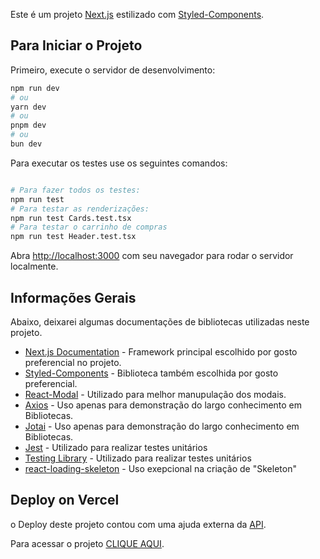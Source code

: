 Este é um projeto [Next.js](https://nextjs.org/) estilizado com [Styled-Components](styled-components.com/).

## Para Iniciar o Projeto

Primeiro, execute o servidor de desenvolvimento:

```bash
npm run dev
# ou
yarn dev
# ou
pnpm dev
# ou
bun dev
```

Para executar os testes use os seguintes comandos:

```bash

# Para fazer todos os testes:
npm run test
# Para testar as renderizações:
npm run test Cards.test.tsx
# Para testar o carrinho de compras
npm run test Header.test.tsx
```

Abra [http://localhost:3000](http://localhost:3000) com seu navegador para rodar o servidor localmente.


## Informações Gerais

Abaixo, deixarei algumas documentações de bibliotecas utilizadas neste projeto.

- [Next.js Documentation](https://nextjs.org/docs) - Framework principal escolhido por gosto preferencial no projeto.
- [Styled-Components](https://styled-components.com/docs) - Biblioteca também escolhida por gosto preferencial.
- [React-Modal](https://reactcommunity.org/react-modal/) - Utilizado para melhor manupulação dos modais.
- [Axios](https://axios-http.com/ptbr/docs/intro) - Uso apenas para demonstração do largo conhecimento em Bibliotecas.
- [Jotai](https://jotai.org) - Uso apenas para demonstração do largo conhecimento em Bibliotecas.
- [Jest](https://jestjs.io/pt-BR/docs/getting-started) - Utilizado para realizar testes unitários
- [Testing Library](https://testing-library.com/docs/) - Utilizado para realizar testes unitários
- [react-loading-skeleton](https://www.npmjs.com/package/react-loading-skeleton) - Uso exepcional na criação de "Skeleton"


## Deploy on Vercel

o Deploy deste projeto contou com uma ajuda externa da [API](https://mks-frontend-challenge-04811e8151e6.herokuapp.com/api-docs/).

Para acessar o projeto [CLIQUE AQUI](https://mks-frontend-challenge-jonesgladtorres.vercel.app).

